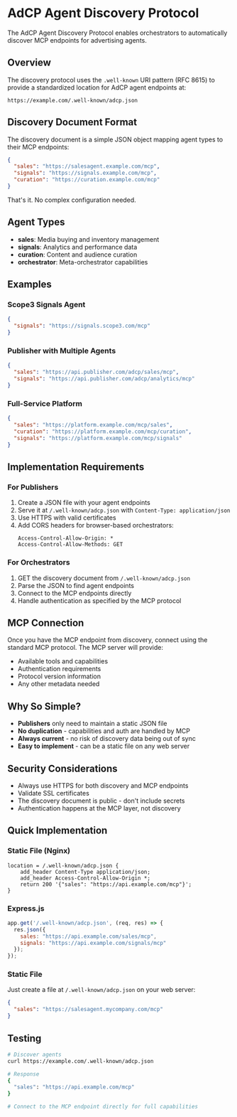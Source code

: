# AdCP Agent Discovery Protocol

The AdCP Agent Discovery Protocol enables orchestrators to automatically discover MCP endpoints for advertising agents.

## Overview

The discovery protocol uses the `.well-known` URI pattern (RFC 8615) to provide a standardized location for AdCP agent endpoints at:

```
https://example.com/.well-known/adcp.json
```

## Discovery Document Format

The discovery document is a simple JSON object mapping agent types to their MCP endpoints:

```json
{
  "sales": "https://salesagent.example.com/mcp",
  "signals": "https://signals.example.com/mcp",
  "curation": "https://curation.example.com/mcp"
}
```

That's it. No complex configuration needed.

## Agent Types

- **sales**: Media buying and inventory management
- **signals**: Analytics and performance data
- **curation**: Content and audience curation
- **orchestrator**: Meta-orchestrator capabilities

## Examples

### Scope3 Signals Agent

```json
{
  "signals": "https://signals.scope3.com/mcp"
}
```

### Publisher with Multiple Agents

```json
{
  "sales": "https://api.publisher.com/adcp/sales/mcp",
  "signals": "https://api.publisher.com/adcp/analytics/mcp"
}
```

### Full-Service Platform

```json
{
  "sales": "https://platform.example.com/mcp/sales",
  "curation": "https://platform.example.com/mcp/curation",
  "signals": "https://platform.example.com/mcp/signals"
}
```

## Implementation Requirements

### For Publishers

1. Create a JSON file with your agent endpoints
2. Serve it at `/.well-known/adcp.json` with `Content-Type: application/json`
3. Use HTTPS with valid certificates
4. Add CORS headers for browser-based orchestrators:
   ```
   Access-Control-Allow-Origin: *
   Access-Control-Allow-Methods: GET
   ```

### For Orchestrators

1. GET the discovery document from `/.well-known/adcp.json`
2. Parse the JSON to find agent endpoints
3. Connect to the MCP endpoints directly
4. Handle authentication as specified by the MCP protocol

## MCP Connection

Once you have the MCP endpoint from discovery, connect using the standard MCP protocol. The MCP server will provide:

- Available tools and capabilities
- Authentication requirements
- Protocol version information
- Any other metadata needed

## Why So Simple?

- **Publishers** only need to maintain a static JSON file
- **No duplication** - capabilities and auth are handled by MCP
- **Always current** - no risk of discovery data being out of sync
- **Easy to implement** - can be a static file on any web server

## Security Considerations

- Always use HTTPS for both discovery and MCP endpoints
- Validate SSL certificates
- The discovery document is public - don't include secrets
- Authentication happens at the MCP layer, not discovery

## Quick Implementation

### Static File (Nginx)

```nginx
location = /.well-known/adcp.json {
    add_header Content-Type application/json;
    add_header Access-Control-Allow-Origin *;
    return 200 '{"sales": "https://api.example.com/mcp"}';
}
```

### Express.js

```javascript
app.get('/.well-known/adcp.json', (req, res) => {
  res.json({
    sales: "https://api.example.com/sales/mcp",
    signals: "https://api.example.com/signals/mcp"
  });
});
```

### Static File

Just create a file at `/.well-known/adcp.json` on your web server:

```json
{
  "sales": "https://salesagent.mycompany.com/mcp"
}
```

## Testing

```bash
# Discover agents
curl https://example.com/.well-known/adcp.json

# Response
{
  "sales": "https://api.example.com/mcp"
}

# Connect to the MCP endpoint directly for full capabilities
```